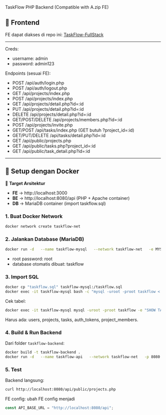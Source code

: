 TaskFlow PHP Backend (Compatible with A.zip FE)


## 🔗 Frontend

FE dapat diakses di repo ini: [TaskFlow-FullStack](https://github.com/FauzanSetengahSalmon/TaskFlow-FullStack)

---

Creds:
- username: admin
- password: admin123

Endpoints (sesuai FE):
- POST   /api/auth/login.php
- POST   /api/auth/logout.php
- GET    /api/projects/index.php
- POST   /api/projects/index.php
- GET    /api/projects/detail.php?id=:id
- PUT    /api/projects/detail.php?id=:id
- DELETE /api/projects/detail.php?id=:id
- GET/POST/DELETE /api/projects/members.php?id=:id
- POST   /api/projects/invite.php
- GET/POST /api/tasks/index.php (GET butuh ?project_id=:id)
- GET/PUT/DELETE /api/tasks/detail.php?id=:id
- GET    /api/public/projects.php
- GET    /api/public/tasks.php?project_id=:id
- GET    /api/public/task_detail.php?id=:id


---

## 🚀 Setup dengan Docker

🎯 **Target Arsitektur**

- **FE** → http://localhost:3000  
- **BE** → http://localhost:8080/api (PHP + Apache container)  
- **DB** → MariaDB container (import taskflow.sql)  

### 1. Buat Docker Network
```bash
docker network create taskflow-net
```

### 2. Jalankan Database (MariaDB)
```bash
docker run -d   --name taskflow-mysql   --network taskflow-net   -e MYSQL_ROOT_PASSWORD=root   -e MYSQL_DATABASE=taskflow   mariadb:10.4
```
- root password: root  
- database otomatis dibuat: taskflow

### 3. Import SQL
```bash
docker cp "taskflow.sql" taskflow-mysql:/taskflow.sql
docker exec -it taskflow-mysql bash -c "mysql -uroot -proot taskflow < /taskflow.sql"
```

Cek tabel:
```bash
docker exec -it taskflow-mysql mysql -uroot -proot taskflow -e "SHOW TABLES;"
```

Harus ada: users, projects, tasks, auth_tokens, project_members.

### 4. Build & Run Backend
Dari folder `taskflow-backend`:
```bash
docker build -t taskflow-backend .
docker run -d   --name taskflow-api   --network taskflow-net   -p 8080:80   taskflow-backend
```

### 5. Test
Backend langsung:
```bash
curl http://localhost:8080/api/public/projects.php
```

FE config:
ubah FE config menjadi
```javascript
const API_BASE_URL = "http://localhost:8080/api";
```
